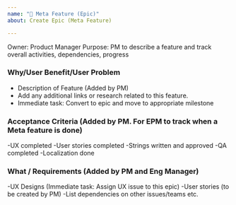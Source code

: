```yaml
---
name: "🔵 Meta Feature (Epic)"
about: Create Epic (Meta Feature)

---
```

Owner: Product Manager
Purpose: PM to describe a feature and track overall activities, dependencies, progress

### Why/User Benefit/User Problem
- Description of Feature (Added by PM)
- Add any additional links or research related to this feature.
- Immediate task: Convert to epic and move to appropriate milestone

### Acceptance Criteria (Added by PM. For EPM to track when a Meta feature is done)
-UX completed
-User stories completed
-Strings written and approved
-QA completed
-Localization done

### What / Requirements (Added by PM and Eng Manager)
-UX Designs (Immediate task: Assign UX issue to this epic)
-User stories (to be created by PM)
-List dependencies on other issues/teams etc.


